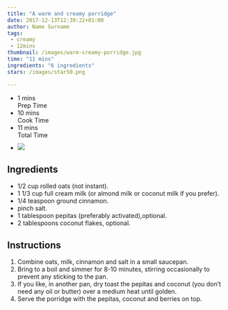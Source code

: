 ```yaml
---
title: "A warm and creamy porridge"
date: 2017-12-13T12:39:22+01:00
author: Name Surname
tags:
 - creamy
 - 12mins
thumbnail: /images/warm-creamy-porridge.jpg
time: "11 mins"
ingredients: "6 ingredients"
stars: /images/star50.png

---
```


<div class="cookingSummary">
<ul class="cookingSummary">
	<li>1 mins<br>Prep Time</li>
	<li>10 mins<br>Cook Time</li>
	<li>11 mins<br>Total Time</li>
	<li style="padding-top: 10px"><img src="/images/star50.png"></li>
</div>

## Ingredients
-	1/2 cup rolled oats (not instant).
-	1 1/3 cup full cream milk (or almond milk or coconut milk if you prefer).
-	1/4 teaspoon ground cinnamon.
-	pinch salt.
-	1 tablespoon pepitas (preferably activated),optional.
-	2 tablespoons coconut flakes, optional.


## Instructions
1. Combine oats, milk, cinnamon and salt in a small saucepan.
2. Bring to a boil and simmer for 8-10 minutes, stirring occasionally to prevent any sticking to the pan.
3. If you like, in another pan, dry toast the pepitas and coconut (you don’t need any oil or butter) over a medium heat until golden.
4. Serve the porridge with the pepitas, coconut and berries on top.